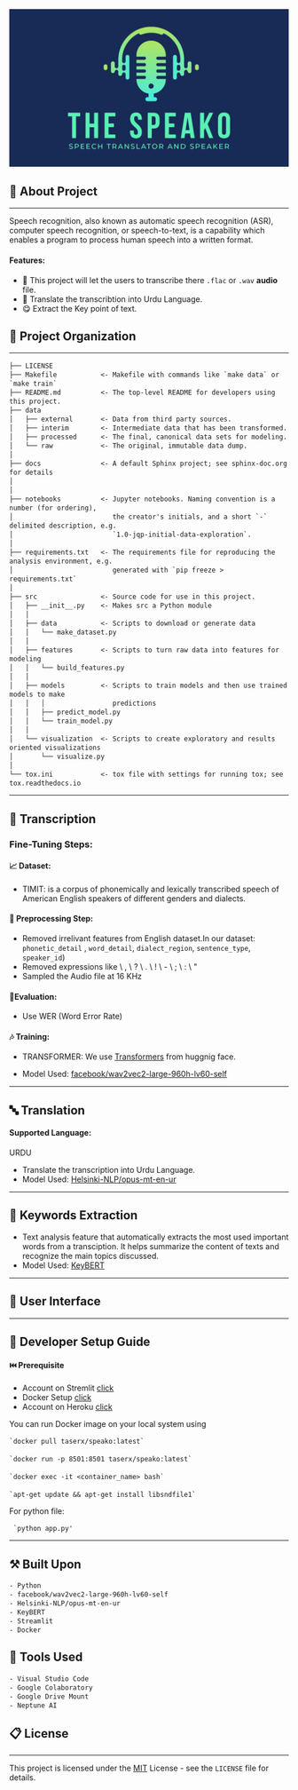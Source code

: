 
<img src="./img.jpeg" />

## 🚀 About Project 
------------
Speech recognition, also known as automatic speech recognition (ASR), computer speech recognition, or speech-to-text, is a capability which enables a program to process human speech into a written format.

#### Features:
- 🤩 This project will let the users to transcribe there `.flac` or `.wav` **audio** file.
- 🥳 Translate the transcribtion into Urdu Language.
- 😋 Extract the Key point of text.

## 📂 Project Organization
------------

    ├── LICENSE
    ├── Makefile           <- Makefile with commands like `make data` or `make train`
    ├── README.md          <- The top-level README for developers using this project.
    ├── data
    │   ├── external       <- Data from third party sources.
    │   ├── interim        <- Intermediate data that has been transformed.
    │   ├── processed      <- The final, canonical data sets for modeling.
    │   └── raw            <- The original, immutable data dump.
    │
    ├── docs               <- A default Sphinx project; see sphinx-doc.org for details
    │
    │
    ├── notebooks          <- Jupyter notebooks. Naming convention is a number (for ordering),
    │                         the creator's initials, and a short `-` delimited description, e.g.
    │                         `1.0-jqp-initial-data-exploration`.
    │
    ├── requirements.txt   <- The requirements file for reproducing the analysis environment, e.g.
    │                         generated with `pip freeze > requirements.txt`
    │
    ├── src                <- Source code for use in this project.
    │   ├── __init__.py    <- Makes src a Python module
    │   │
    │   ├── data           <- Scripts to download or generate data
    │   │   └── make_dataset.py
    │   │
    │   ├── features       <- Scripts to turn raw data into features for modeling
    │   │   └── build_features.py
    │   │
    │   ├── models         <- Scripts to train models and then use trained models to make
    │   │   │                 predictions
    │   │   ├── predict_model.py
    │   │   └── train_model.py
    │   │
    │   └── visualization  <- Scripts to create exploratory and results oriented visualizations
    │       └── visualize.py
    │
    └── tox.ini            <- tox file with settings for running tox; see tox.readthedocs.io


--------


## 📃 Transcription

### Fine-Tuning Steps:
####  📈 Dataset:
- TIMIT:  is a corpus of phonemically and lexically transcribed speech of American English speakers of different genders and dialects.
#### 🔩 Preprocessing Step:
- Removed irrelivant features from English dataset.In our dataset: `phonetic_detail` ,  `word_detail`, `dialect_region`, `sentence_type`, `speaker_id`)
- Removed expressions like  \ , \ ? \ . \ ! \ - \ ; \ : \ "
- Sampled the Audio file at 16 KHz
#### 💭Evaluation:
- Use WER (Word Error Rate)
#### 🎶 Training:
- TRANSFORMER: We use <a href="https://huggingface.co/docs/transformers/index#:~:text=to%20get%20started-,%F0%9F%A4%97%20Transformers,training%20a%20model%20from%20scratch.">Transformers</a> from huggnig face. 

- Model Used: [facebook/wav2vec2-large-960h-lv60-self](https://huggingface.co/facebook/wav2vec2-large-960h-lv60-self)
------------



## 🔤 Translation

#### Supported Language: 
URDU
- Translate the transcription into Urdu Language.
-  Model Used: [Helsinki-NLP/opus-mt-en-ur](https://huggingface.co/Helsinki-NLP/opus-mt-en-ur)
------------

## 📌 Keywords Extraction
- Text analysis feature that automatically extracts the most used important words from a transciption. It helps summarize the content of texts and recognize the main topics discussed.
- Model Used: [KeyBERT](https://maartengr.github.io/KeyBERT/)

------------

## 🔮 User Interface
------------

## 🏡 Developer Setup Guide

#### ⏮️ Prerequisite
- Account on Stremlit <a href="https://streamlit.io/">click</a>
- Docker Setup <a href="https://docs.docker.com/get-started/">click</a>
- Account on Heroku <a href="https://signup.heroku.com/">click</a>

You can run Docker image on your local system using

    `docker pull taserx/speako:latest`

    `docker run -p 8501:8501 taserx/speako:latest`

    `docker exec -it <container_name> bash`

    `apt-get update && apt-get install libsndfile1`
    
 For python file:
 
     `python app.py'
------------
## ⚒️ Built Upon
    - Python
    - facebook/wav2vec2-large-960h-lv60-self
    - Helsinki-NLP/opus-mt-en-ur
    - KeyBERT
    - Streamlit
    - Docker
    
## 🔧 Tools Used
    - Visual Studio Code
    - Google Colaboratory
    - Google Drive Mount
    - Neptune AI
    
## 📋 License
------------
This project is licensed under the [MIT](https://choosealicense.com/licenses/mit/) License - see the `LICENSE` file for details.


